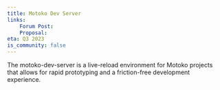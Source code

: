 ```yaml
---
title: Motoko Dev Server
links:
    Forum Post:
    Proposal:
eta: Q3 2023
is_community: false
---
```

The motoko-dev-server is a live-reload environment for Motoko projects that allows for rapid prototyping and a
friction-free development experience. 
